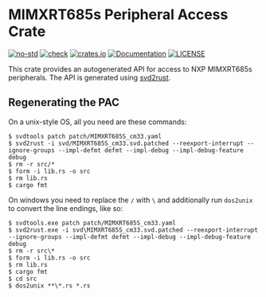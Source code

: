 # MIMXRT685s Peripheral Access Crate

[![no-std](https://github.com/OpenDevicePartnership/mimxrt685s-pac/actions/workflows/nostd.yml/badge.svg)](https://github.com/OpenDevicePartnership/mimxrt685s-pac/actions/workflows/nostd.yml)
[![check](https://github.com/OpenDevicePartnership/mimxrt685s-pac/actions/workflows/check.yml/badge.svg)](https://github.com/OpenDevicePartnership/mimxrt685s-pac/actions/workflows/check.yml)
[![crates.io](https://img.shields.io/crates/v/mimxrt685s-pac.svg)](https://crates.io/crates/mimxrt685s-pac)
[![Documentation](https://docs.rs/mimxrt685s-pac/badge.svg)](https://docs.rs/mimxrt685s-pac)
[![LICENSE](https://img.shields.io/badge/License-MIT-blue)](./LICENSE)

This crate provides an autogenerated API for access to NXP MIMXRT685s
peripherals. The API is generated using
[svd2rust](https://github.com/rust-embedded/svd2rust).

## Regenerating the PAC

On a unix-style OS, all you need are these commands:

```console
$ svdtools patch patch/MIMXRT685S_cm33.yaml
$ svd2rust -i svd/MIMXRT685S_cm33.svd.patched --reexport-interrupt --ignore-groups --impl-defmt defmt --impl-debug --impl-debug-feature debug
$ rm -r src/*
$ form -i lib.rs -o src
$ rm lib.rs
$ cargo fmt
```

On windows you need to replace the `/` with `\` and additionally run
`dos2unix` to convert the line endings, like so:

```console
$ svdtools.exe patch patch/MIMXRT685S_cm33.yaml
$ svd2rust.exe -i svd\MIMXRT685S_cm33.svd.patched --reexport-interrupt --ignore-groups --impl-defmt defmt --impl-debug --impl-debug-feature debug
$ rm -r src\*
$ form -i lib.rs -o src
$ rm lib.rs
$ cargo fmt
$ cd src
$ dos2unix **\*.rs *.rs
```



